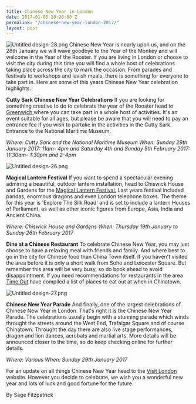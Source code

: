 ```yaml
---
title: Chinese New Year in London
date: 2017-01-05 20:26:00 Z
permalink: "/chinese-new-year-london-2017/"
layout: post
---
```


![Untitled design-28.png](/uploads/Untitled%20design-28.png)
Chinese New Year is nearly upon us, and on the 28th January we will wave goodbye to the Year of the Monkey and will welcome in the Year of the Rooster. If you are living in London or choose to visit the city during this time you will find a whole host of celebrations taking place across the city to mark the occasion. From parades and festivals to workshops and lavish meals, there is something for everyone to take part in. Here are some of this years Chinese New Year celebration highlights.

**Cutty Sark Chinese New Year Celebrations**
If you are looking for something creative to do to celebrate the year of the Rooster head to [Greenwich ](http://www.rmg.co.uk/see-do/exhibitions-events/chinese-new-year)where you can take part in a whole host of activities. It's an event suitable for all ages, but please be aware that you will need to pay an entrance fee if you wish to partake in the activities in the Cutty Sark. Entrance to the National Maritime Museum.

*Where: Cutty Sark and the National Maritime Museum
When: Sunday 29th January 2017: 11am- 4pm and Saturday 4th and Sunday 5th February 2017: 11:30am- 1:30pm and 2-4pm*

![Untitled design-26.png](/uploads/Untitled%20design-26.png)

**Magical Lantern Festival**
If you want to spend a spectacular evening admiring a beautiful, outdoor lantern installation, head to Chiswick House and Gardens for the [Magical Lantern Festival.](http://www.magicallantern.uk/London/) Last years festival included pandas, enormous dragons and even London telephone boxes. The theme for this year is 'Explore The Silk Road' and is set to include a lantern Houses of Parliament, as well as other iconic figures from Europe, Asia, India and Ancient China.

*Where: Chiswick House and Gardens
When: Thursday 19th January to Sunday 26th February 2017*

**Dine at a Chinese Restaurant**
To celebrate Chinese New Year, you may just choose to have a relaxing meal with friends and family. And where best to go in the city for Chinese food than China Town itself. If you haven't visited the area before it is only a short walk from Soho and Leicester Square. But remember this area will be very busy, so do book ahead to avoid disappointment. If you need recommendations for restaurants in the area [Time Out](http://www.timeout.com/london/restaurants/where-to-eat-in-chinatown) have compiled a list of places to eat out at when in Chinatown.

![Untitled design-27.png](/uploads/Untitled%20design-27.png)

**Chinese New Year Parade**
And finally, one of the largest celebrations of Chinese New Year in London. That's right it is the Chinese New Year Parade. The celebrations usually begin with a stunning parade which winds throught the streets around the West End, Trafalgar Square and of course Chinatown. Throught the day there are also live stage performances, dragon and lion dances, acrobats and martial arts. More details will be announced closer to the time, so do keep checking online for further details.

*Where: Various
When: Sunday 29th January 2017*

For an update on all things Chinese New Year head to the [Visit London](http://visitlondon.com/china) website. However you decide to celebrate, we wish you a wonderful new year and lots of luck and good fortune for the future.

By Sage Fitzpatrick